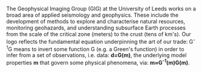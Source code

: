 The Geophysical Imaging Group (GIG) at the University of Leeds works on a broad area of applied seismology and geophysics. These include the development of methods to explore and characterise natural resources, monitoring geohazards, and understanding subsurface Earth processes from the scale of the critical zone (meters) to the crust (tens of km's). Our logo reflects the fundamental equation underpinning the art of our trade: G<sup>-1</sup>G means to invert some function G (e.g. a Green's function) in order to infer from a set of observations, i.e. data: <strong>d=G(m)</strong>, the underlying model properties <strong>m</strong> that govern some physical phenomena, via: <strong>m&thickapprox;G<sup>-1</sup>(m)G(m)</strong>.
